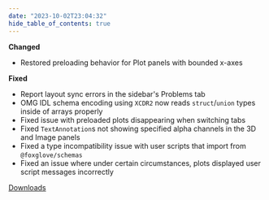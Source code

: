 ```yaml
---
date: "2023-10-02T23:04:32"
hide_table_of_contents: true
---
```


**Changed**

- Restored preloading behavior for Plot panels with bounded x-axes

**Fixed**

- Report layout sync errors in the sidebar's Problems tab
- OMG IDL schema encoding using `XCDR2` now reads `struct`/`union` types inside of arrays properly
- Fixed issue with preloaded plots disappearing when switching tabs
- Fixed `TextAnnotation`s not showing specified alpha channels in the 3D and Image panels
- Fixed a type incompatibility issue with user scripts that import from `@foxglove/schemas`
- Fixed an issue where under certain circumstances, plots displayed user script messages incorrectly

[Downloads](https://github.com/foxglove/studio/releases/tag/v1.72.0)
